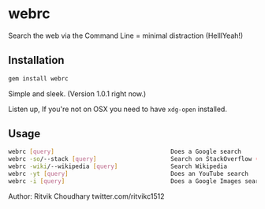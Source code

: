 webrc
===
Search the web via the Command Line = minimal distraction (HelllYeah!)

Installation
------------
```sh
gem install webrc
```
Simple and sleek. (Version 1.0.1 right now.)

Listen up, If you're not on OSX you need to have ```xdg-open``` installed.

Usage
-----
```sh
webrc [query]                                 Does a Google search
webrc -so/--stack [query]                     Search on StackOverflow (HellYeah!)
webrc -wiki/--wikipedia [query]               Search Wikipedia
webrc -yt [query]                             Does an YouTube search
webrc -i [query]                              Does a Google Images search

```
Author: Ritvik Choudhary twitter.com/ritvikc1512
